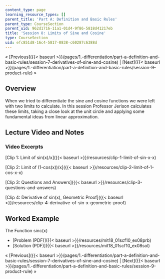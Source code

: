 ```yaml
---
content_type: page
learning_resource_types: []
parent_title: 'Part A: Definition and Basic Rules'
parent_type: CourseSection
parent_uid: 962d1716-11a1-01d4-9f86-5818d41217eb
title: 'Session 8: Limits of Sine and Cosine'
type: CourseSection
uid: efc851d8-16c4-5817-0838-c60287c6388d
---
```


« [Previous]({{< baseurl >}}/pages/1.-differentiation/part-a-definition-and-basic-rules/session-7-derivatives-of-sine-and-cosine) | [Next]({{< baseurl >}}/pages/1.-differentiation/part-a-definition-and-basic-rules/session-9-product-rule) »

Overview
--------

When we tried to differentiate the sine and cosine functions we were left with two limits to calculate. In this session Professor Jerison calculates these limits, taking a close look at the unit circle and applying some fundamental ideas from linear approximation.

Lecture Video and Notes
-----------------------

### Video Excerpts

[Clip 1: Limit of sin(x)/x]({{< baseurl >}}/resources/clip-1-limit-of-sin-x-x)

[Clip 2: Limit of (1-cos(x))/x]({{< baseurl >}}/resources/clip-2-limit-of-1-cos-x-x)

[Clip 3: Questions and Answers]({{< baseurl >}}/resources/clip-3-questions-and-answers)

[Clip 4: Derivative of sin(x), Geometric Proof]({{< baseurl >}}/resources/clip-4-derivative-of-sin-x-geometric-proof)

Worked Example
--------------

The Function sinc(x)

*   [Problem (PDF)]({{< baseurl >}}/resources/mit18_01scf10_ex08prb)
*   [Solution (PDF)]({{< baseurl >}}/resources/mit18_01scf10_ex08sol)

« [Previous]({{< baseurl >}}/pages/1.-differentiation/part-a-definition-and-basic-rules/session-7-derivatives-of-sine-and-cosine) | [Next]({{< baseurl >}}/pages/1.-differentiation/part-a-definition-and-basic-rules/session-9-product-rule) »